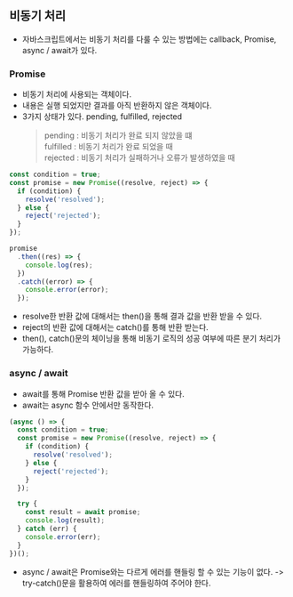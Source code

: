 ## 비동기 처리
- 자바스크립트에서는 비동기 처리를 다룰 수 있는 방법에는 callback, Promise, async / await가 있다.

### Promise
- 비동기 처리에 사용되는 객체이다.
- 내용은 실행 되었지만 결과를 아직 반환하지 않은 객체이다.
- 3가지 상태가 있다. pending, fulfilled, rejected
  > pending : 비동기 처리가 완료 되지 않았을 떄  
  > fulfilled : 비동기 처리가 완료 되었을 때  
  > rejected : 비동기 처리가 실패하거나 오류가 발생하였을 때
```js
const condition = true;
const promise = new Promise((resolve, reject) => {
  if (condition) {
    resolve('resolved');
  } else {
    reject('rejected');
  }
});

promise
  .then((res) => {
    console.log(res);
  })
  .catch((error) => {
    console.error(error);
  });
```
- resolve한 반환 값에 대해서는 then()을 통해 결과 값을 반환 받을 수 있다.
- reject의 반환 값에 대해서는 catch()를 통해 반환 받는다.
- then(), catch()문의 체이닝을 통해 비동기 로직의 성공 여부에 따른 분기 처리가 가능하다.

### async / await
- await를 통해 Promise 반환 값을 받아 올 수 있다.
- await는 async 함수 안에서만 동작한다.
```js
(async () => {
  const condition = true;
  const promise = new Promise((resolve, reject) => {
    if (condition) {
      resolve('resolved');
    } else {
      reject('rejected');
    }
  });

  try {
    const result = await promise;
    console.log(result);
  } catch (err) {
    console.error(err);
  }
})();
```
- async / await은 Promise와는 다르게 에러를 핸들링 할 수 있는 기능이 없다. -> try-catch()문을 활용하여 에러를 핸들링하여 주어야 한다.


